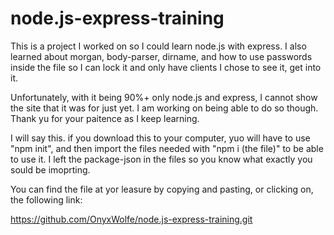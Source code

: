 # node.js-express-training
This is a project I worked on so I could learn node.js with express. I also learned about morgan, body-parser, dirname, and how to use passwords inside the file so I can lock it and only have clients I chose to see it, get into it. 

Unfortunately, with it being 90%+ only node.js and express, I cannot show the site that it was for just yet. I am working on being able to do so though. Thank yu for your paitence as I keep learning. 

I will say this. if you download this to your computer, yuo will have to use "npm init", and then import the files needed with "npm i (the file)" to be able to use it. I left the package-json in the files so you know what exactly you sould be imoprting.  

You can find the file at yor leasure by copying and pasting, or clicking on, the following link:

https://github.com/OnyxWolfe/node.js-express-training.git
